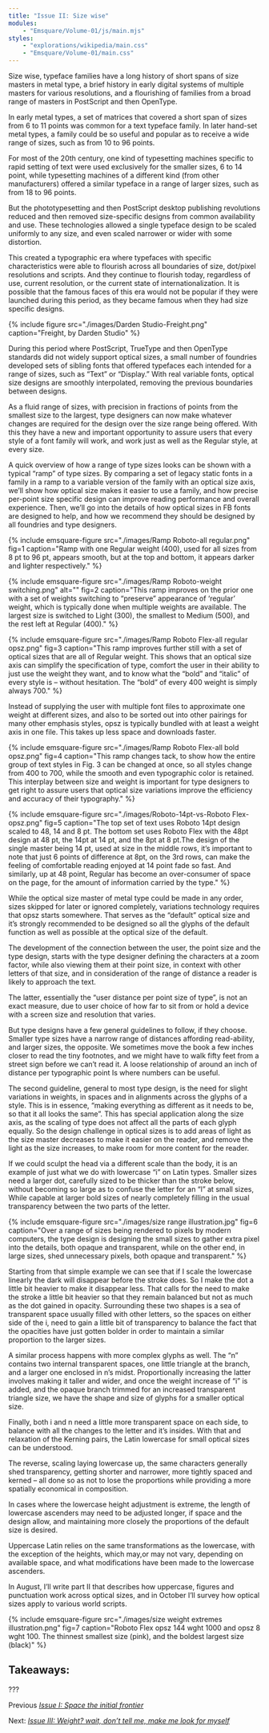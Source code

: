 ```yaml
---
title: "Issue II: Size wise"
modules:
    - "Emsquare/Volume-01/js/main.mjs"
styles:
    - "explorations/wikipedia/main.css"
    - "Emsquare/Volume-01/main.css"
---
```



Size wise, typeface families have a long history of short spans of size masters in metal type, a brief history in early digital systems of multiple masters for various resolutions, and a flourishing of families from a broad range of masters in PostScript and then OpenType.

In early metal types, a set of matrices that covered a short span of sizes from 6 to 11 points was common for a text typeface family. In later hand-set metal types, a family could be so useful and popular as to receive a wide range of sizes, such as from 10 to 96 points.

For most of the 20th century, one kind of typesetting machines specific to rapid setting of text were used exclusively for the smaller sizes, 6 to 14 point, while typesetting machines of a different kind (from other manufacturers) offered a similar typeface in a range of larger sizes, such as from 18 to 96 points.

But the phototypesetting and then PostScript desktop publishing revolutions reduced and then removed size-specific designs from common availability and use. These technologies allowed a single typeface design to be scaled uniformly to any size, and even scaled narrower or wider with some distortion.

This created a typographic era where typefaces with specific characteristics were able to flourish across all boundaries of size, dot/pixel resolutions and scripts. And they continue to flourish today, regardless of use, current resolution, or the current state of internationalization. It is possible that the famous faces of this era would not be popular if they were launched during this period, as they became famous when they had size specific designs.

{% include figure
        src="./images/Darden Studio-Freight.png"
        caption="Freight, by Darden Studio"
%}

During this period where PostScript, TrueType and then OpenType standards did not widely support optical sizes, a small number of foundries developed sets of sibling fonts that offered typefaces each intended for a range of sizes, such as “Text” or “Display.” With real variable fonts, optical size designs are smoothly interpolated, removing the previous boundaries between designs.

As a fluid range of sizes, with precision in fractions of points from the smallest size to the largest, type designers can now make whatever changes are required for the design over the size range being offered. With this they have a new and important opportunity to assure users that every style of a font family will work, and work just as well as the Regular style, at every size.

A quick overview of how a range of type sizes looks can be shown with a typical “ramp” of type sizes. By comparing a set of legacy static fonts in a family in a ramp to a variable version of the family with an optical size axis, we’ll show how optical size makes it easier to use a family, and how precise per-point size specific design can improve reading performance and overall experience. Then, we’ll go into the details of how optical sizes in FB fonts are designed to help, and how we recommend they should be designed by all foundries and type designers.

{% include emsquare-figure
        src="./images/Ramp Roboto-all regular.png"
        fig=1
        caption="Ramp with one Regular weight (400), used for all sizes from 8 pt to 96 pt, appears smooth, but at the top and bottom, it appears darker and lighter respectively."
%}

{% include emsquare-figure
        src="./images/Ramp Roboto-weight switching.png"
        alt=""
        fig=2
        caption="This ramp improves on the prior one with a set of weights switching to “preserve” appearance of ‘regular’ weight, which is typically done when multiple weights are available. The largest size is switched to Light (300), the smallest to Medium (500), and the rest left at Regular (400)."
%}

{% include emsquare-figure
        src="./images/Ramp Roboto Flex-all regular opsz.png"
        fig=3
        caption="This ramp improves further still with a set of optical sizes that are all of Regular weight. This shows that an optical size axis can simplify the specification of type, comfort the user in their ability to just use the weight they want, and to know what the “bold” and “italic” of every style is – without hesitation. The “bold” of every 400 weight is simply always 700."
%}

Instead of supplying the user with multiple font files to approximate one weight at different sizes, and also to be sorted out into other pairings for many other emphasis styles, opsz is typically bundled with at least a weight axis in one file. This takes up less space and downloads faster.


{% include emsquare-figure
        src="./images/Ramp Roboto Flex-all bold opsz.png"
        fig=4
        caption="This ramp changes tack, to show how the entire group of text styles in Fig. 3 can be changed at once, so all styles change from 400 to 700, while the smooth and even typographic color is retained. This interplay between size and weight is important for type designers to get right to assure users that optical size variations improve the efficiency and accuracy of their typography."
%}


{% include emsquare-figure
        src="./images/Roboto-14pt-vs-Roboto Flex-opsz.png"
        fig=5
        caption="The top set of text uses Roboto 14pt design scaled to 48, 14 and 8 pt. The bottom set uses Roboto Flex with the 48pt design at 48 pt, the 14pt at 14 pt, and the 8pt at 8 pt.The design of the single master being 14 pt, used at size in the middle rows, it’s important to note that just 6 points of difference at 8pt, on the 3rd rows, can make the feeling of comfortable reading enjoyed at 14 point fade so fast. And similarly, up at 48 point, Regular has become an over-consumer of space on the page, for the amount of information carried by the type."
%}

While the optical size master of metal type could be made in any order, sizes skipped for later or ignored completely, variations technology requires that opsz starts somewhere. That serves as the “default”  optical size and it’s strongly recommended to be designed so all the glyphs of the default function as well as possible at the optical size of the default.

The development of the connection between the user, the point size and the type design, starts with the type designer defining the characters at a zoom factor, while also viewing them at their point size, in context with other letters of that size, and in consideration of the range of distance a reader is likely to approach the text.

The latter, essentially the “user distance per point size of type”, is not an exact measure, due to user choice of how far to sit from or hold a device with a screen size and resolution that varies.

But type designs have a few general guidelines to follow, if they choose. Smaller type sizes have a narrow range of distances affording read-ability, and larger sizes, the opposite. We sometimes move the book a few inches closer to read the tiny footnotes, and we might have to walk fifty feet from a street sign before we can’t read it. A loose relationship of around an inch of distance per typographic point Is where numbers can be useful.

The second guideline, general to most type design, is the need for slight variations in weights, in spaces and in alignments across the glyphs of a style. This is in essence, “making everything as different as it needs to be, so that it all looks the same”. This has special application along the size axis, as the scaling of type does not affect all the parts of each glyph equally. So the design challenge in optical sizes is to add areas of light as the size master decreases to make it easier on the reader, and remove the light as the size increases, to make room for more content for the reader.

If we could sculpt the head via a different scale than the body, it is an example of just what we do with lowercase “i” on Latin types. Smaller sizes need a larger dot, carefully sized to be thicker than the stroke below, without becoming so large as to confuse the letter for an “l” at small  sizes, While capable at larger bold sizes of nearly completely filling in the usual transparency between the two parts of the letter.


{% include emsquare-figure
        src="./images/size range illustration.jpg"
        fig=6
        caption="Over a range of sizes being rendered to pixels by modern computers, the type design is designing the small sizes to gather extra pixel into the details, both opaque and transparent, while on the other end, in large sizes, shed unnecessary pixels, both opaque and transparent."
%}

Starting from that simple example we can see that if I scale the lowercase linearly the dark will disappear before the stroke does. So I make the dot a little bit heavier to make it disappear less. That calls for the need to make the stroke a little bit heavier so that they remain balanced but not as much as the dot gained in opacity. Surrounding these two shapes is a sea of transparent space usually filled with other letters, so the spaces on either side of the i, need to gain a little bit of transparency to balance the fact that the opacities have just gotten bolder in order to maintain a similar proportion to the larger sizes.

A similar process happens with more complex glyphs as well. The “n” contains two internal transparent spaces, one little triangle at the branch, and a larger one enclosed in n’s midst. Proportionally increasing the latter involves making it taller and wider, and once the weight increase of “i” is added, and the opaque branch trimmed for an increased transparent triangle size, we have the shape and size of glyphs for a smaller optical size.

Finally, both i and n need a little more transparent space on each side, to balance with all the changes to the letter and it’s insides. With that and relaxation of the Kerning pairs, the Latin lowercase for small optical sizes can be understood.

The reverse, scaling laying lowercase up, the same characters generally shed transparency, getting shorter and narrower, more tightly spaced and kerned – all done so as not to lose the proportions while providing a more spatially economical in composition.

In cases where the lowercase height adjustment is extreme, the length of lowercase ascenders may need to be adjusted longer, if space and the design allow, and maintaining more closely the proportions of the default size is desired.

Uppercase Latin relies on the same transformations as the lowercase, with the exception of the heights, which may,or may not vary, depending on available space, and what modifications have been made to the lowercase ascenders.

In August, I’ll write part II that describes how uppercase, figures and punctuation work across optical sizes, and in October I’ll survey how optical sizes apply to various world scripts.

{% include emsquare-figure
        src="./images/size weight extremes illustration.png"
        fig=7
        caption="Roboto Flex opsz 144 wght 1000 and opsz 8 wght 100. The thinnest smallest size (pink), and the boldest largest size (black)"
%}

## Takeaways:

???

Previous [*Issue I: Space the initial frontier*](../Issue-01/Main-Article.html)

Next: [*Issue III: Weight? wait, don’t tell me, make me look for myself*](../Issue-03/Main-Article.html)
